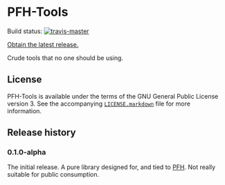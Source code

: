 PFH-Tools
=========

Build status:
[![travis-master][travis-master-image]](https://travis-ci.org/moretrim/PFH-Tools)

[travis-master-image]: https://travis-ci.org/moretrim/PFH-Tools.svg?branch=master

[Obtain the latest release.][RELEASE]

[RELEASE]: https://github.com/moretrim/PFH-Tools/releases/latest

Crude tools that no one should be using.

License
-------

PFH-Tools is available under the terms of the GNU General Public License version 3. See the accompanying
[`LICENSE.markdown`][license] file for more information.

[license]: ./LICENSE.markdown

Release history
---------------

### 0.1.0-alpha

The initial release. A pure library designed for, and tied to [PFH]. Not really suitable for public consumption.

[PFH]: https://github.com/moretrim/PFH
